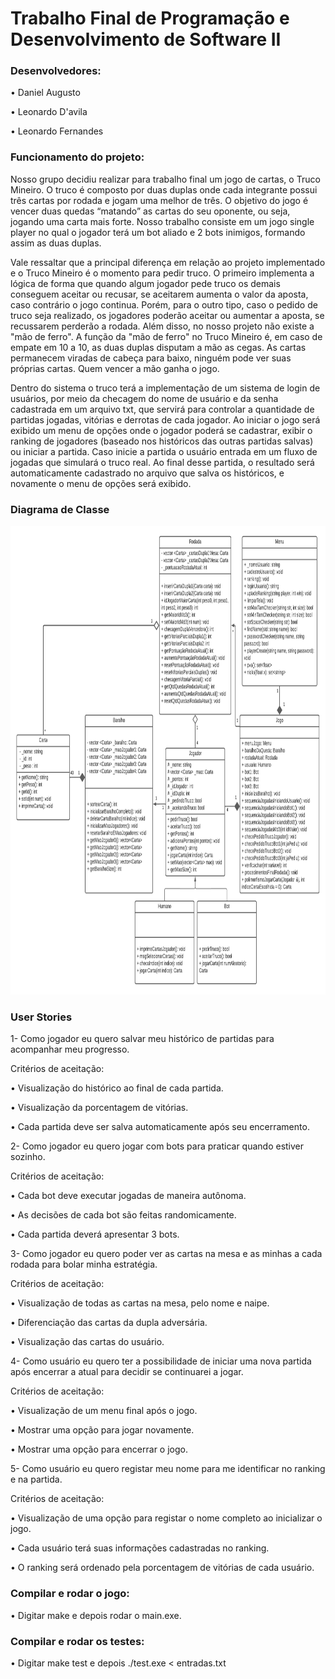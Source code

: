 # Trabalho Final de Programação e Desenvolvimento de Software II

### Desenvolvedores: <p>
• Daniel Augusto <p>
• Leonardo D'avila <p>
• Leonardo Fernandes <p>

### Funcionamento do projeto: <p>
Nosso grupo decidiu realizar para trabalho final um jogo de cartas, o Truco Mineiro. O truco é composto por duas
duplas onde cada integrante possui três cartas por rodada e jogam uma melhor de três. O objetivo do jogo é vencer duas quedas
“matando” as cartas do seu oponente, ou seja, jogando uma carta mais forte. Nosso trabalho consiste em um jogo single player
no qual o jogador terá um bot aliado e 2 bots inimigos, formando assim as duas duplas. <p>

Vale ressaltar que a principal diferença em relação ao projeto implementado e o Truco Mineiro é o momento para pedir truco. O primeiro implementa a lógica de
forma que quando algum jogador pede truco os demais conseguem aceitar ou recusar, se aceitarem aumenta o valor da aposta, caso contrário o jogo continua. 
Porém, para o outro tipo, caso o pedido de truco seja realizado, os jogadores poderão aceitar ou aumentar a aposta, se recussarem perderão a rodada. Além disso,
no nosso projeto não existe a "mão de ferro". A função da "mão de ferro" no Truco Mineiro é, em caso de empate em 10 a 10, as duas duplas disputam a mão as cegas. 
As cartas permanecem viradas de cabeça para baixo, ninguém pode ver suas próprias cartas. Quem vencer a mão ganha o jogo.<p>

Dentro do sistema o truco terá a implementação de um sistema de login de usuários, por meio da checagem do nome de usuário 
e da senha cadastrada em um arquivo txt, que servirá para controlar a quantidade de partidas jogadas, vitórias e derrotas
de cada jogador. Ao iniciar o jogo será exibido um menu de opções onde o jogador poderá se cadastrar, exibir o ranking de
jogadores (baseado nos históricos das outras partidas salvas) ou iniciar a partida. Caso inicie a partida o usuário entrada
em um fluxo de jogadas que simulará o truco real. Ao final desse partida, o resultado será automaticamente cadastrado
no arquivo que salva os históricos, e novamente o menu de opções será exibido. 


### Diagrama de Classe

<img src="https://github.com/acpDaniel/TP-PDS2/blob/main/Modelagem%20do%20Sistema.png" width="1000" height="750" title="TESTE DE IMAGEM">

### User Stories 

1- Como jogador eu quero salvar meu histórico de partidas para acompanhar meu progresso. <p>

Critérios de aceitação: <p>
• Visualização do histórico ao final de cada partida. <p>
• Visualização da porcentagem de vitórias. <p>
• Cada partida deve ser salva automaticamente após seu encerramento. <p>

2- Como jogador eu quero jogar com bots para praticar quando estiver sozinho. <p>

Critérios de aceitação: <p>
• Cada bot deve executar jogadas de maneira autônoma. <p>
• As decisões de cada bot são feitas randomicamente. <p>
• Cada partida deverá apresentar 3 bots. <p>

3- Como jogador eu quero poder ver as cartas na mesa e as minhas a cada rodada para bolar minha estratégia. <p>
Critérios de aceitação: <p>
• Visualização de todas as cartas na mesa, pelo nome e naipe. <p>
• Diferenciação das cartas da dupla adversária. <p>
• Visualização das cartas do usuário. <p>

4- Como usuário eu quero ter a possibilidade de iniciar uma nova partida após encerrar a atual para decidir se continuarei a jogar. <p>
Critérios de aceitação: <p>
• Visualização de um menu final após o jogo. <p>
• Mostrar uma opção para jogar novamente. <p>
• Mostrar uma opção para encerrar o jogo. <p>

5- Como usuário eu quero registar meu nome para me identificar no ranking e na partida. <p>
Critérios de aceitação: <p>
• Visualização de uma opção para registar o nome completo ao inicializar o jogo. <p>
• Cada usuário terá suas informações cadastradas no ranking. <p>
• O ranking será ordenado pela porcentagem de vitórias de cada usuário. <p>

### Compilar e rodar o jogo: 
• Digitar make e depois rodar o main.exe. <p>

### Compilar e rodar os testes:
• Digitar make test e depois ./test.exe < entradas.txt  <p>
